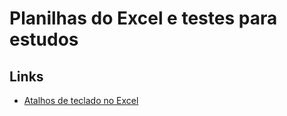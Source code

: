 # Planilhas do Excel e testes para estudos

## Links
- [ Atalhos de teclado no Excel ]( https://support.microsoft.com/pt-br/office/atalhos-de-teclado-no-excel-1798d9d5-842a-42b8-9c99-9b7213f0040f )